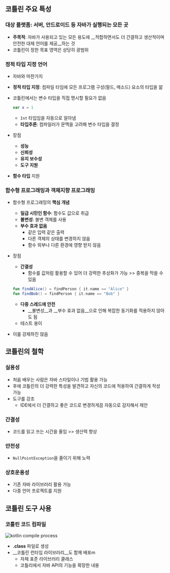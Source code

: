 ## 코틀린 주요 특성

### 대상 플랫폼: 서버, 안드로이드 등 자바가 실행되는 모든 곳

- __주목적__: 자바가 사용되고 있는 모든 용도에 __적합하면서도 더 간결하고 생산적이며 안전한 대체 언어를 제공__하는 것
- 코틀린이 정한 목표 영역은 상당히 광범위

### 정적 타입 지정 언어

- 자바와 마찬가지

- __정적 타입 지정__: 컴파일 타임에 모든 프로그램 구성(필드, 메소드) 요소의 타입을 앎

- 코틀린에서는 변수 타입을 직접 명시할 필요가 없음

  ```kotlin
  var x = 1
  ```

  - `Int` 타입임을 자동으로 알아냄
  - __타입추론__: 컴파일러가 문맥을 고려해 변수 타입을 결정

- 장점

  - __성능__
  - __신뢰성__
  - __유지 보수성__
  - __도구 지원__

- __함수 타입__ 지원

### 함수형 프로그래밍과 객체지향 프로그래밍

- 함수형 프로그래밍의 __핵심 개념__

  - __일급 시민인 함수__: 함수도 값으로 취급
  - __불변성__: 불변 객체를 사용
  - __부수 효과 없음__
    - 같은 입력 같은 출력
    - 다른 객체의 상태를 변경하지 않음
    - 함수 외부나 다른 환경에 영향 받지 않음

- 장점

  - __간결성__
    - 함수를 값처럼 활용할 수 있어 더 강력한 추상화가 가능 >> 중복을 막을 수 있음

  ```kotlin
  fun findAlice() = findPerson { it.name == "Alice" }
  fun findBob() = findPerson { it.name == "Bob" }
  ```

  - __다중 스레드에 안전__
    - __불변성__과 __부수 효과 없음__으로 인해 복잡한 동기화를 적용하지 않아도 됨
  - 테스트 용이

- 이를 강제하진 않음

## 코틀린의 철학

### 실용성

- 처음 배우는 사람은 자바 스타일이나 기법 활용 가능
- 후에 코틀린의 더 강력한 특성을 발견하고 자신의 코드에 적용하여 간결하게 작성 가능
- 도구를 강조
  - IDE에서 더 간결하고 좋은 코드로 변경하게끔 자동으로 감지해서 제안

### 간결성

- 코드를 읽고 쓰는 시간을 줄임 >> 생산력 향상

### 안전성

- `NullPointException`을 줄이기 위해 노력

### 상호운용성

- 기존 자바 라이브러리 활용 가능
- 다중 언어 프로젝트를 지원

## 코틀린 도구 사용

### 코틀린 코드 컴파일

![kotlin compile process](http://tedhagos.com/images/kotlin-compilation-process.png)

- __.class__ 파일로 생성
- __코틀린 런타임 라이브러리__도 함께 배포m
  - 자체 표준 라이브러리 클래스
  - 코틀리에서 자바 API의 기능을 확장한 내용